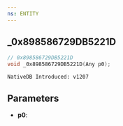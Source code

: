 ```yaml
---
ns: ENTITY
---
```

## _0x898586729DB5221D

```c
// 0x898586729DB5221D
void _0x898586729DB5221D(Any p0);
```

```
NativeDB Introduced: v1207
```

## Parameters
* **p0**:
